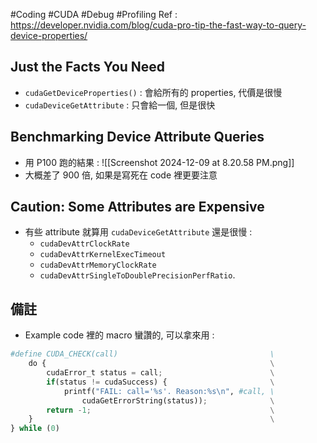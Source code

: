 #Coding #CUDA #Debug #Profiling 
Ref : https://developer.nvidia.com/blog/cuda-pro-tip-the-fast-way-to-query-device-properties/

## Just the Facts You Need
- `cudaGetDeviceProperties()` : 會給所有的 properties, 代價是很慢
- `cudaDeviceGetAttribute` : 只會給一個, 但是很快

## Benchmarking Device Attribute Queries
- 用 P100 跑的結果 : ![[Screenshot 2024-12-09 at 8.20.58 PM.png]]
- 大概差了 900 倍, 如果是寫死在 code 裡更要注意

## Caution: Some Attributes are Expensive
- 有些 attribute 就算用 `cudaDeviceGetAttribute` 還是很慢 : 
	- `cudaDevAttrClockRate`
	- `cudaDevAttrKernelExecTimeout`
	- `cudaDevAttrMemoryClockRate`
	- `cudaDevAttrSingleToDoublePrecisionPerfRatio`.
	

## 備註
- Example code 裡的 macro 蠻讚的, 可以拿來用 : 
``` python
#define CUDA_CHECK(call)                                  \
	do {                                                  \
		cudaError_t status = call;                        \
		if(status != cudaSuccess) {                       \
			printf("FAIL: call='%s'. Reason:%s\n", #call, \
				cudaGetErrorString(status));              \
		return -1;                                        \
	}                                                     \
} while (0)
```